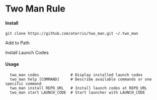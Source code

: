 # Two Man Rule

#### Install

````
git clone https://github.com/aterris/two_man.git ~/.two_man
````

Add to Path

Install Launch Codes

#### Usage

````
  two_man codes              # Display installed launch codes
  two_man help [COMMAND]     # Describe available commands or one specific command
  two_man install REPO_URL   # Install launch codes at REPO_URL
  two_man start LAUNCH_CODE  # Start launcher with LAUNCH_CODE
````